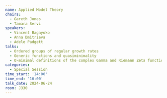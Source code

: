 ```yaml
---
name: Applied Model Theory
chairs:
  - Gareth Jones
  - Tamara Servi
speakers:
  - Vincent Bagayoko
  - Anna Dmitrieva
  - Adele Padgett
talks:
  - Ordered groups of regular growth rates
  - Generic functions and quasiminimality
  - O-minimal definitions of the complex Gamma and Riemann Zeta functions
categories:
  - Special Session
time_start: '14:00'
time_end: '16:00'
talk_date: 2024-06-24
room: J330
---
```

